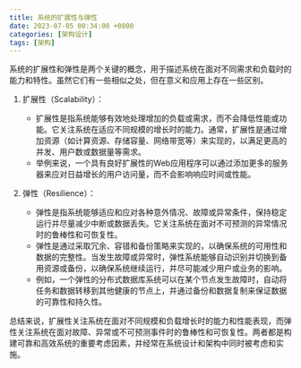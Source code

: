 ```yaml
---
title: 系统的扩展性与弹性
date: 2023-07-05 00:34:00 +0800
categories: [架构设计]
tags: [架构]
---
```


系统的扩展性和弹性是两个关键的概念，用于描述系统在面对不同需求和负载时的能力和特性。虽然它们有一些相似之处，但在意义和应用上存在一些区别。

1. 扩展性（Scalability）：
    
    - 扩展性是指系统能够有效地处理增加的负载或需求，而不会降低性能或功能。它关注系统在适应不同规模的增长时的能力。通常，扩展性是通过增加资源（如计算资源、存储容量、网络带宽等）来实现的，以满足更高的并发、用户数或数据量等需求。
    - 举例来说，一个具有良好扩展性的Web应用程序可以通过添加更多的服务器来应对日益增长的用户访问量，而不会影响响应时间或性能。
2. 弹性（Resilience）：
    
    - 弹性是指系统能够适应和应对各种意外情况、故障或异常条件，保持稳定运行并尽量减少中断或数据丢失。它关注系统在面对不可预测的异常情况时的鲁棒性和可恢复性。
    - 弹性是通过采取冗余、容错和备份策略来实现的，以确保系统的可用性和数据的完整性。当发生故障或异常时，弹性系统能够自动识别并切换到备用资源或备份，以确保系统继续运行，并尽可能减少用户或业务的影响。
    - 例如，一个弹性的分布式数据库系统可以在某个节点发生故障时，自动将任务和数据转移到其他健康的节点上，并通过备份和数据复制来保证数据的可靠性和持久性。

总结来说，扩展性关注系统在面对不同规模和负载增长时的能力和性能表现，而弹性关注系统在面对故障、异常或不可预测事件时的鲁棒性和可恢复性。两者都是构建可靠和高效系统的重要考虑因素，并经常在系统设计和架构中同时被考虑和实施。